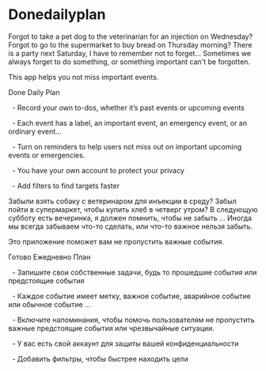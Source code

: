 # Donedailyplan

Forgot to take a pet dog to the veterinarian for an injection on Wednesday? Forgot to go to the supermarket to buy bread on Thursday morning? There is a party next Saturday, I have to remember not to forget... Sometimes we always forget to do something, or something important can't be forgotten.

This app helps you not miss important events.

Done Daily Plan

  - Record your own to-dos, whether it’s past events or upcoming events
  
  - Each event has a label, an important event, an emergency event, or an ordinary event...
  
  - Turn on reminders to help users not miss out on important upcoming events or emergencies.
  
  - You have your own account to protect your privacy
  
  - Add filters to find targets faster

Забыли взять собаку с ветеринаром для инъекции в среду? Забыл пойти в супермаркет, чтобы купить хлеб в четверг утром? В следующую субботу есть вечеринка, я должен помнить, чтобы не забыть ... Иногда мы всегда забываем что-то сделать, или что-то важное нельзя забыть.

Это приложение поможет вам не пропустить важные события.

Готово Ежедневно План

  - Запишите свои собственные задачи, будь то прошедшие события или предстоящие события
  
  - Каждое событие имеет метку, важное событие, аварийное событие или обычное событие ...
  
  - Включите напоминания, чтобы помочь пользователям не пропустить важные предстоящие события или чрезвычайные ситуации.
  
  - У вас есть свой аккаунт для защиты вашей конфиденциальности
  
  - Добавить фильтры, чтобы быстрее находить цели
